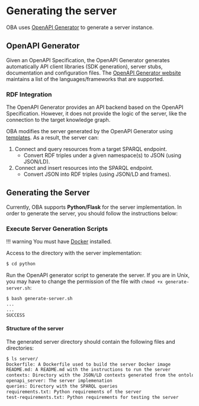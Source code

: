 # Generating the server

OBA uses [OpenAPI Generator](https://github.com/OpenAPITools/openapi-generator#overview) to generate a server instance.

## OpenAPI Generator

Given an OpenAPI Specification, the OpenAPI Generator generates automatically API client libraries (SDK generation), server stubs, documentation and configuration files. The [OpenAPI Generator website](https://github.com/OpenAPITools/openapi-generator#32---workflow-integration-maven-gradle-github-cicd)
maintains a list of the languages/frameworks that are supported.

### RDF Integration

The OpenAPI Generator provides an API backend based on the OpenAPI Specification. However, it does not provide the logic of the server, like the connection to the target knowledge graph.

OBA modifies the server generated by the OpenAPI Generator using [templates](https://github.com/OpenAPITools/openapi-generator/blob/master/docs/templating.md). As a result, the server can:

 1. Connect and query resources from a target SPARQL endpoint.
    - Convert RDF triples under a given namespace(s) to JSON (using JSON/LD).
 2. Connect and insert resources into the SPARQL endpoint.
    - Convert JSON into RDF triples (using JSON/LD and frames).
    

   
## Generating the Server

Currently, OBA supports **Python/Flask** for the server implementation. In order to generate the server, you should follow the instructions below:

### Execute Server Generation Scripts

!!! warning
    You must have [Docker](https://docs.docker.com/get-started/) installed.

Access to the directory with the server implementation: 

```bash
$ cd python
```

 
Run the OpenAPI generator script to generate the server. If you are in Unix, you may have to change the permission of the file with `chmod +x generate-server.sh`:

```bash
$ bash generate-server.sh
...
...
SUCCESS
```

#### Structure of the server

The generated server directory should contain the following files and directories:

```bash
$ ls server/
Dockerfile: A Dockerfile used to build the server Docker image
README.md: A README.md with the instructions to run the server
contexts: Directory with the JSON/LD contexts generated from the ontology
openapi_server: The server implemenation
queries: Directory with the SPARQL queries
requirements.txt: Python requirements of the server 
test-requirements.txt: Python requirements for testing the server 
```


